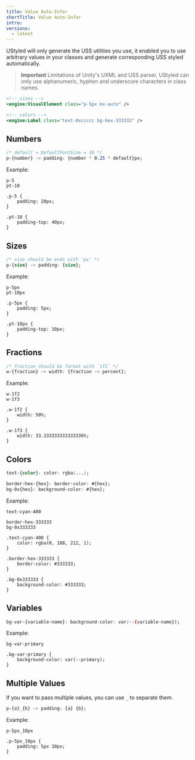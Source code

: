 ```yaml
---
title: Value Auto-Infer
shortTitle: Value Auto-Infer
intro:
versions:
  - latest
---
```


UStyled will only generate the USS utilities you use, it enabled you to use arbitrary values in your classes and generate corresponding USS styled automatically.

> **Important**
> Limitations of Unity's UXML and USS parser, UStyled can only use alphanumeric, hyphen and underscore characters in class names.

```xml
<!-- sizes -->
<engine:VisualElement class="p-5px mx-auto" />

<!-- colors -->
<engine:Label class="text-0xccccc bg-hex-333333" />
```

## Numbers

```css
/* default = DefaultFontSize = 16 */
p-{number} -> padding: {number * 0.25 * default}px;
```

Example:

```css:css-input
p-5
pt-10
```

```css:css-generated
.p-5 {
    padding: 20px;
}

.pt-10 {
    padding-top: 40px;
}
```

## Sizes

```css
/* size should be ends with 'px' */
p-{size} -> padding: {size};
```

Example:

```css:css-input
p-5px
pt-10px
```

```css:css-generated
.p-5px {
    padding: 5px;
}

.pt-10px {
    padding-top: 10px;
}
```

## Fractions

```css
/* fraction should be format with `1f2` */
w-{fraction} -> width: {fraction -> percent};
```

Example:

```css:css-input
w-1f2
w-1f3
```

```css:css-generated
.w-1f2 {
    width: 50%;
}

.w-1f3 {
    width: 33.333333333333336%;
}
```

## Colors

```css
text-{color}: color: rgba(...);

border-hex-{hex}: border-color: #{hex};
bg-0x{hex}: background-color: #{hex};
```

Example:

```css:css-input
text-cyan-400

border-hex-333333
bg-0x333333
```

```css:css-generated
.text-cyan-400 {
    color: rgba(0, 188, 212, 1);
}

.border-hex-333333 {
    border-color: #333333;
}

.bg-0x333333 {
    background-color: #333333;
}
```

## Variables

```css
bg-var-{variable-name}: background-color: var(--{variable-name});
```

Example:

```css:css-input
bg-var-primary
```

```css:css-generated
.bg-var-primary {
    background-color: var(--primary);
}
```

## Multiple Values

If you want to pass multiple values, you can use `_` to separate them.

```css
p-{a}_{b} -> padding: {a} {b};
```

Example:

```css:css-input
p-5px_10px
```

```css:css-generated
.p-5px_10px {
    padding: 5px 10px;
}
```
